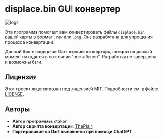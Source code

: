 # displace.bin GUI конвертер

![logo](https://github.com/user-attachments/assets/f63de348-033f-4404-b24f-072d999fb998)

Эта программа помогает вам конвертировать файлы `displace.bin` вашей карты в формат `.raw` или `.png`. Она разработана для упрощения процесса конвертации.

Данный бранч содержит Dart-версию конвертера, которая на данный момент находится в состоянии "нестабилен". Разработка не завершена и возможны баги.

## Лицензия

Этот проект лицензирован под лицензией MIT. Подробности см. в файле [LICENSE](LICENSE).

## Авторы

- **Автор программы**: stakan
- **Автор скрипта конвертации**: [ThePlain](https://github.com/ThePlain)
- **Портирование на Dart выполнено при помощи ChatGPT**
